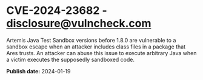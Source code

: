 # CVE-2024-23682 - disclosure@vulncheck.com

Artemis Java Test Sandbox versions before 1.8.0 are vulnerable to a sandbox escape when an attacker includes class files in a package that Ares trusts. An attacker can abuse this issue to execute arbitrary Java when a victim executes the supposedly sandboxed code.




**Publish date:** 2024-01-19
